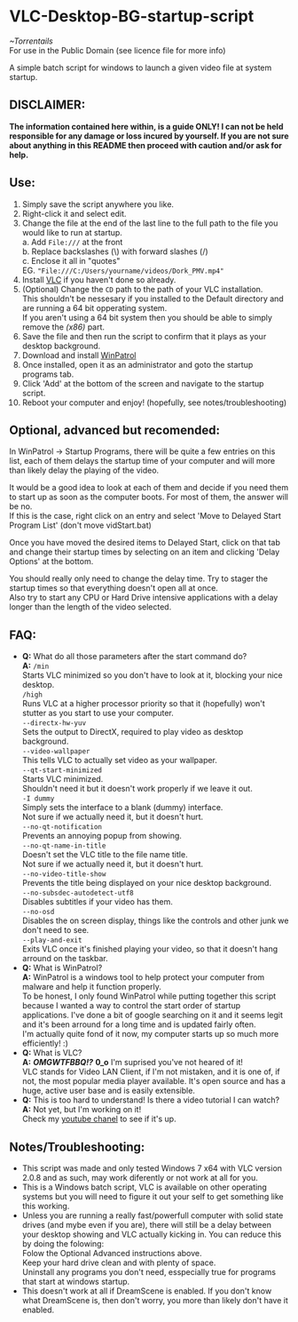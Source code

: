 VLC-Desktop-BG-startup-script
=============================

*~Torrentails*  
For use in the Public Domain (see licence file for more info)

A simple batch script for windows to launch a given video file at system startup.

DISCLAIMER:
-----------------------------

**The information contained here within, is a guide ONLY! I can not be held responsible for any damage or loss incured by yourself. If you are not sure about anything in this README then proceed with caution and/or ask for help.**

Use:
-----------------------------

1.  Simply save the script anywhere you like. 
2.  Right-click it and select edit. 
3.  Change the file at the end of the last line to the full path to the file you would like to run at startup.  
    a. Add `File:///` at the front  
    b. Replace backslashes (\\) with forward slashes (/)  
    c. Enclose it all in "quotes"  
    EG. `"File:///C:/Users/yourname/videos/Dork_PMV.mp4"`    
4.  Install [VLC](http://www.videolan.org/vlc/download-windows.html) if you haven't done so already. 
5.  (Optional) Change the `CD` path to the path of your VLC installation.      
    This shouldn't be nessesary if you installed to the Default directory and are running a 64 bit opperating system.  
    If you aren't using a 64 bit system then you should be able to simply remove the *(x86)* part. 
6.  Save the file and then run the script to confirm that it plays as your desktop background. 
7.  Download and install [WinPatrol](http://www.winpatrol.com/) 
8.  Once installed, open it as an administrator and goto the startup programs tab. 
9.  Click 'Add' at the bottom of the screen and navigate to the startup script. 
10. Reboot your computer and enjoy! (hopefully, see notes/troubleshooting) 

Optional, advanced but recomended:
-----------------------------

In WinPatrol -> Startup Programs, there will be quite a few entries on this list, each of them delays the startup time of your computer and will more than likely delay the playing of the video.  

It would be a good idea to look at each of them and decide if you need them to start up as soon as the computer boots. For most of them, the answer will be no.  
If this is the case, right click on an entry and select 'Move to Delayed Start Program List' (don't move vidStart.bat)  

Once you have moved the desired items to Delayed Start, click on that tab and change their startup times by selecting on an item and clicking 'Delay Options' at the bottom.  

You should really only need to change the delay time. Try to stager the startup times so that everything doesn't open all at once.  
Also try to start any CPU or Hard Drive intensive applications with a delay longer than the length of the video selected.  

FAQ:
-----------------------------

+   **Q:** What do all those parameters after the start command do?  
    **A:** `/min`  
    Starts VLC minimized so you don't have to look at it, blocking your nice desktop.  
    `/high`  
    Runs VLC at a higher processor priority so that it (hopefully) won't stutter as you start to use your computer.  
    `--directx-hw-yuv`  
    Sets the output to DirectX, required to play video as desktop background.  
    `--video-wallpaper`  
    This tells VLC to actually set video as your wallpaper.  
    `--qt-start-minimized`  
    Starts VLC minimized.  
    Shouldn't need it but it doesn't work properly if we leave it out.  
    `-I dummy`  
    Simply sets the interface to a blank (dummy) interface.  
    Not sure if we actually need it, but it doesn't hurt.  
    `--no-qt-notification`  
    Prevents an annoying popup from showing.  
    `--no-qt-name-in-title`  
    Doesn't set the VLC title to the file name title.  
    Not sure if we actually need it, but it doesn't hurt.  
    `--no-video-title-show`  
    Prevents the title being displayed on your nice desktop background.  
    `--no-subsdec-autodetect-utf8`  
    Disables subtitles if your video has them.  
    `--no-osd`  
    Disables the on screen display, things like the controls and other junk we don't need to see.  
    `--play-and-exit`  
    Exits VLC once it's finished playing your video, so that it doesn't hang arround on the taskbar.
+   **Q:** What is WinPatrol?  
    **A:** WinPatrol is a windows tool to help protect your computer from malware and help it function properly.  
    To be honest, I only found WinPatrol while putting together this script because I wanted a way to control the start order of startup applications. I've done a bit of google searching on it and it seems legit and it's been arround for a long time and is updated fairly often.  
    I'm actually quite fond of it now, my computer starts up so much more efficiently! :)
+   **Q:** What is VLC?  
    **A:** ***OMGWTFBBQ!?*** **0_o** I'm suprised you've not heared of it!  
    VLC stands for Video LAN Client, if I'm not mistaken, and it is one of, if not, the most popular media player available. It's open source and has a huge, active user base and is easily extensible.  
+   **Q:** This is too hard to understand! Is there a video tutorial I can watch?  
    **A:** Not yet, but I'm working on it!  
    Check my [youtube chanel](http://www.youtube.com/user/torrentails) to see if it's up.

Notes/Troubleshooting:
-----------------------------

+   This script was made and only tested Windows 7 x64 with VLC version 2.0.8 and as such, may work diferently or not work at all for you.
+   This is a Windows batch script, VLC is available on other operating systems but you will need to figure it out your self to get something like this working.
+   Unless you are running a really fast/powerfull computer with solid state drives (and mybe even if you are), there will still be a delay between your desktop showing and VLC actually kicking in. You can reduce this by doing the folowing:  
    Folow the Optional Advanced instructions above.  
    Keep your hard drive clean and with plenty of space.  
    Uninstall any programs you don't need, esspecially true for programs that start at windows startup. 
+   This doesn't work at all if DreamScene is enabled. If you don't know what DreamScene is, then don't worry, you more than likely don't have it enabled.